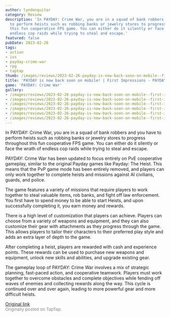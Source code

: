 ```yaml
---
author: lyndonguitar
category: Review
description: 'In PAYDAY: Crime War, you are in a squad of bank robbers and you have
  to perform heists such as robbing banks or jewelry stores to progress throughout
  this fun cooperative FPS game. You can either do it silently or face the wrath of
  endless cop raids while trying to steal and escape.'
featured: false
pubDate: 2023-02-26
tags:
- action
- ios
- payday-crime-war
- rpg
- taptap
thumb: /images/reviews/2023-02-26-payday-is-now-back-soon-on-mobile--first-impressions---payday-crime-war-0.avif
title: 'PAYDAY is now back soon on mobile! | First Impressions - PAYDAY: Crime War'
game: 'PAYDAY: Crime War'
gallery:
- /images/reviews/2023-02-26-payday-is-now-back-soon-on-mobile--first-impressions---payday-crime-war-0.avif
- /images/reviews/2023-02-26-payday-is-now-back-soon-on-mobile--first-impressions---payday-crime-war-1.avif
- /images/reviews/2023-02-26-payday-is-now-back-soon-on-mobile--first-impressions---payday-crime-war-2.avif
- /images/reviews/2023-02-26-payday-is-now-back-soon-on-mobile--first-impressions---payday-crime-war-3.avif
- /images/reviews/2023-02-26-payday-is-now-back-soon-on-mobile--first-impressions---payday-crime-war-4.avif
- /images/reviews/2023-02-26-payday-is-now-back-soon-on-mobile--first-impressions---payday-crime-war-5.avif
---
```

In PAYDAY: Crime War, you are in a squad of bank robbers and you have to perform heists such as robbing banks or jewelry stores to progress throughout this fun cooperative FPS game. You can either do it silently or face the wrath of endless cop raids while trying to steal and escape.

PAYDAY: Crime War has been updated to focus entirely on PvE cooperative gameplay, similar to the original Payday games like Payday: The Heist. This means that the PvP game mode has been entirely removed, and players can only work together to complete heists and missions against AI civilians, guards, and police.

The game features a variety of missions that require players to work together to steal valuable items, rob banks, and fight off law enforcement. You first have to spend money to be able to start Heists, and upon successfully completing it, you earn money and rewards.

There is a high level of customization that players can achieve. Players can choose from a variety of weapons and equipment, and they can also customize their gear with attachments as they progress through the game. This allows players to tailor their characters to their preferred play style and adds an extra layer of depth to the game.

After completing a heist, players are rewarded with cash and experience points. These rewards can be used to purchase new weapons and equipment, unlock new skills and abilities, and upgrade existing gear.

The gameplay loop of PAYDAY: Crime War involves a mix of strategic planning, fast-paced action, and cooperative teamwork. Players must work together to overcome obstacles and complete objectives while fending off waves of enemies and collecting rewards along the way. This cycle is continued over and over again, leading to more powerful gear and more difficult heists.

[Original link](https://www.taptap.io/post/4649779)<br><span style="font-size: 0.95em; color: #888;">Originally posted on TapTap.</span>